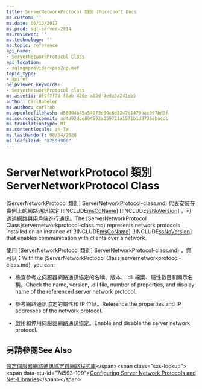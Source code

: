 ```yaml
---
title: ServerNetworkProtocol 類別 |Microsoft Docs
ms.custom: ''
ms.date: 06/13/2017
ms.prod: sql-server-2014
ms.reviewer: ''
ms.technology: ''
ms.topic: reference
api_name:
- ServerNetworkProtocol Class
api_location:
- sqlmgmproviderxpsp2up.mof
topic_type:
- apiref
helpviewer_keywords:
- ServerNetworkProtocol class
ms.assetid: 0f9f7f7d-f8ab-426e-a85d-4eda3a241eb5
author: CarlRabeler
ms.author: carlrab
ms.openlocfilehash: d88904b45a54073d60c6d3247d1479bae597bd3f
ms.sourcegitcommit: ad4d92dce894592a259721a1571b1d8736abacdb
ms.translationtype: MT
ms.contentlocale: zh-TW
ms.lasthandoff: 08/04/2020
ms.locfileid: "87593900"
---
```

# <a name="servernetworkprotocol-class"></a><span data-ttu-id="74593-102">ServerNetworkProtocol 類別</span><span class="sxs-lookup"><span data-stu-id="74593-102">ServerNetworkProtocol Class</span></span>
  <span data-ttu-id="74593-103">[ServerNetworkProtocol 類別] ServerNetworkProtocol-class.md) 代表安裝在實例上的網路通訊協定 [!INCLUDE[msCoName](../../../includes/msconame-md.md)] [!INCLUDE[ssNoVersion](../../../includes/ssnoversion-md.md)] ，可透過網路與用戶端進行通訊。</span><span class="sxs-lookup"><span data-stu-id="74593-103">The [ServerNetworkProtocol Class]servernetworkprotocol-class.md) represents network protocols installed on an instance of [!INCLUDE[msCoName](../../../includes/msconame-md.md)] [!INCLUDE[ssNoVersion](../../../includes/ssnoversion-md.md)] that enables communication with clients over a network.</span></span>  
  
 <span data-ttu-id="74593-104">使用 [ServerNetworkProtocol 類別] ServerNetworkProtocol-class.md) ，您可以：</span><span class="sxs-lookup"><span data-stu-id="74593-104">With the [ServerNetworkProtocol Class]servernetworkprotocol-class.md), you can:</span></span>  
  
-   <span data-ttu-id="74593-105">檢查參考之伺服器網路通訊協定的名稱、版本、.dll 檔案、屬性數目和顯示名稱。</span><span class="sxs-lookup"><span data-stu-id="74593-105">Check the name, version, .dll file, number of properties, and display name of the referenced server network protocol.</span></span>  
  
-   <span data-ttu-id="74593-106">參考網路通訊協定的屬性和 IP 位址。</span><span class="sxs-lookup"><span data-stu-id="74593-106">Reference the properties and IP addresses of the network protocol.</span></span>  
  
-   <span data-ttu-id="74593-107">啟用和停用伺服器網路通訊協定。</span><span class="sxs-lookup"><span data-stu-id="74593-107">Enable and disable the server network protocol.</span></span>  
  
## <a name="see-also"></a><span data-ttu-id="74593-108">另請參閱</span><span class="sxs-lookup"><span data-stu-id="74593-108">See Also</span></span>  
 <span data-ttu-id="74593-109">[設定伺服器網路通訊協定與網路程式庫](https://msdn.microsoft.com/library/ms177485\(v=sql.100\).aspx)</span><span class="sxs-lookup"><span data-stu-id="74593-109">[Configuring Server Network Protocols and Net-Libraries](https://msdn.microsoft.com/library/ms177485\(v=sql.100\).aspx)</span></span>  
  
  
